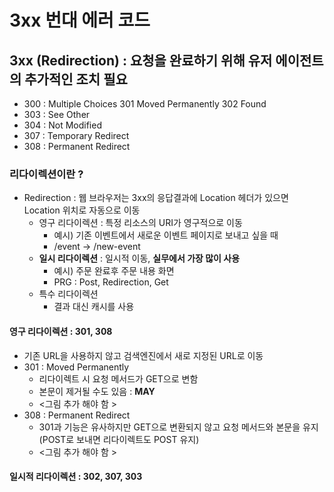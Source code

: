 # 3xx 번대 에러 코드 

## 3xx (Redirection) : 요청을 완료하기 위해 유저 에이전트의 추가적인 조치 필요 

- 300 : Multiple Choices 301 Moved Permanently 302 Found
- 303 : See Other
- 304 : Not Modified
- 307 : Temporary Redirect
- 308 : Permanent Redirect

### 리다이렉션이란 ?
- Redirection : 웹 브라우저는 3xx의 응답결과에 Location 헤더가 있으면 Location 위치로 자동으로 이동
    - 영구 리다이렉션 : 특정 리소스의 URI가 영구적으로 이동 
      - 예시) 기존 이벤트에서 새로운 이벤트 페이지로 보내고 싶을 때 
      - /event -> /new-event 
    - **일시 리다이렉션** : 일시적 이동, **실무에서 가장 많이 사용** 
      - 예시) 주문 완료후 주문 내용 화면 
      - PRG : Post, Redirection, Get
    - 특수 리다이렉션 
      - 결과 대신 캐시를 사용 

#### 영구 리다이렉션 : 301, 308
- 기존 URL을 사용하지 않고 검색엔진에서 새로 지정된 URL로 이동 
- 301 : Moved Permanently
  - 리다이렉트 시 요청 메서드가 GET으로 변함
  - 본문이 제거될 수도 있음 : **MAY**
  - <그림 추가 해야 함 >
- 308 : Permanent Redirect
  - 301과 기능은 유사하지만 GET으로 변환되지 않고 요청 메서드와 본문을 유지 (POST로 보내면 리다이렉트도 POST 유지)
  - <그림 추가 해야 함 >

#### 일시적 리다이렉션 : 302, 307, 303



